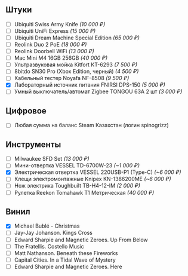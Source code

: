 

## Штуки

- [ ] Ubiquiti Swiss Army Knife _(10 000 ₽)_
- [ ] Ubiquiti UniFi Express _(15 000 ₽)_
- [ ] Ubiquiti Dream Machine Special Edition _(65 000 ₽)_
- [ ] Reolink Duo 2 PoE _(18 000 ₽)_
- [ ] Reolink Doorbell WiFi _(13 000 ₽)_
- [ ] Mac Mini M4 16GB 256GB _(40 000 ₽)_
- [ ] Ультразвуковая мойка Kitfort КТ-6293 _(7 500 ₽)_
- [ ] 8bitdo SN30 Pro (Xbox Edition, черный) _(4 500 ₽)_
- [ ] Кабельный тестер Noyafa NF-8508 _(9 500 ₽)_
- [x] Лабораторный источник питания FNIRSI DPS-150 _(5 000 ₽)_
- [ ] Умный выключатель/автомат Zigbee TONGOU 63A 2 шт _(3 000 ₽)_

## Цифровое

- [ ] Любая сумма на баланс Steam Казахстан (логин spinogrizz)

## Инструменты

- [ ] Milwaukee SFD Set _(13 000 ₽)_
- [ ] Мини-отвертка VESSEL TD-6700W-23 _(~1 000 ₽)_
- [x] Электрическая отвертка VESSEL 220USB-P1 (Type-C) _(~6 000 ₽)_
- [ ] Клещи электромонтажные Knipex KN-1386200ME _(~6 000 ₽)_
- [ ] Нож электрика Toughbuilt TB-H4-12-IM _(2 000 ₽)_
- [ ] Рулетка Reekon Tomahawk T1 Метрическая _(40 000 ₽)_ 

## Винил

- [x] Michael Bublé - Christmas
- [ ] Jay-Jay Johanson. Kings Cross
- [ ] Edward Sharpie and Magnetic Zeroes. Up From Below
- [ ] The Fratellis. Costello Music
- [ ] Matt Nathanson. Beneath these Fireworks
- [ ] Capital Cities. In a Tidal Wave of Mystery 
- [ ] Edward Sharpie and Magnetic Zeroes. Here
